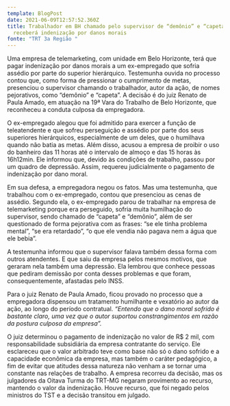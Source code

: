 ```yaml
---
template: BlogPost
date: 2021-06-09T12:57:52.360Z
title: Trabalhador em BH chamado pelo supervisor de “demônio” e “capeta”
  receberá indenização por danos morais
fonte: "TRT 3a Região "
---
```

Uma empresa de telemarketing, com unidade em Belo Horizonte, terá que pagar indenização por danos morais a um ex-empregado que sofria assédio por parte do superior hierárquico. Testemunha ouvida no processo contou que, como forma de pressionar o cumprimento de metas, presenciou o supervisor chamando o trabalhador, autor da ação, de nomes pejorativos, como “demônio” e “capeta”. A decisão é do juiz Renato de Paula Amado, em atuação na 19ª Vara do Trabalho de Belo Horizonte, que reconheceu a conduta culposa da empregadora.

O ex-empregado alegou que foi admitido para exercer a função de teleatendente e que sofreu perseguição e assédio por parte dos seus superiores hierárquicos, especialmente de um deles, que o humilhava quando não batia as metas. Além disso, acusou a empresa de proibir o uso do banheiro das 11 horas até o intervalo de almoço e das 15 horas às 16h12min. Ele informou que, devido às condições de trabalho, passou por um quadro de depressão. Assim, requereu judicialmente o pagamento de indenização por dano moral.

Em sua defesa, a empregadora negou os fatos. Mas uma testemunha, que trabalhou com o ex-empregado, contou que presenciou as cenas de assédio. Segundo ela, o ex-empregado parou de trabalhar na empresa de telemarketing porque era perseguido, sofria muita humilhação do supervisor, sendo chamado de “capeta” e “demônio”, além de ser questionado de forma pejorativa com as frases: “se ele tinha problema mental”, “se era retardado”, “o que ele vendia não pagava nem a água que ele bebia”.

A testemunha informou que o supervisor falava também dessa forma com outros atendentes. E que saiu da empresa pelos mesmos motivos, que geraram nela também uma depressão. Ela lembrou que conhece pessoas que pediram demissão por conta desses problemas e que foram, consequentemente, afastadas pelo INSS.

Para o juiz Renato de Paula Amado, ficou provado no processo que a empregadora dispensou um tratamento humilhante e vexatório ao autor da ação, ao longo do período contratual. *“Entendo que o dano moral sofrido é bastante claro, uma vez que o autor suportou constrangimentos em razão da postura culposa da empresa”.*

O juiz determinou o pagamento de indenização no valor de R$ 2 mil, com responsabilidade subsidiária da empresa contratante do serviço. Ele esclareceu que o valor arbitrado teve como base não só o dano sofrido e a capacidade econômica da empresa, mas também o caráter pedagógico, a fim de evitar que atitudes dessa natureza não venham a se tornar uma constante nas relações de trabalho. A empresa recorreu da decisão, mas os julgadores da Oitava Turma do TRT-MG negaram provimento ao recurso, mantendo o valor da indenização. Houve recurso, que foi negado pelos ministros do TST e a decisão transitou em julgado.